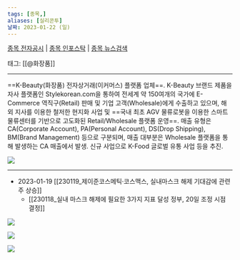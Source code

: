 ```yaml
---
tags: [종목,]
aliases: [실리콘투]
날짜: 2023-01-22 (일)
---
```

[종목 전자공시](https://finance.naver.com/item/dart.naver?code=257720) |  [종목 인포스탁](https://www.infostock.co.kr/site/3d/3d_show.asp?codename=257720) | [종목 뉴스검색](https://m.search.naver.com/search.naver?where=m_news&sm=mtb_jum&query=실리콘투)

태그: [[@화장품]]

___

==K-Beauty(화장품) 전자상거래(이커머스) 플랫폼 업체==. K-Beauty 브랜드 제품을 자사 플랫폼인 Stylekorean.com을 통하여 전세계 약 150여개의 국가에 E-Commerce 역직구(Retail) 판매 및 기업 고객(Wholesale)에게 수출하고 있으며, 해외 지사를 이용한 철저한 현지화 사업 및 ==국내 최초 AGV 물류로봇을 이용한 스마트 물류센터를 기반으로 고도화된 Retail/Wholesale 플랫폼 운영==.
매출 유형은 CA(Corporate Account), PA(Personal Account), DS(Drop Shipping), BM(Brand Management) 등으로 구분되며, 매출 대부분은 Wholesale 플랫폼을 통해 발생하는 CA 매출에서 발생. 신규 사업으로 K-Food 글로벌 유통 사업 등을 추진.

![](https://i.imgur.com/rItNk2k.png)


___

- 2023-01-19 [[230119_제이준코스메틱·코스맥스, 실내마스크 해제 기대감에 관련주 상승]]
	- [[230118_실내 마스크 해제에 필요한 3가지 지표 달성 정부, 20일 조정 시점 결정]]

![](https://i.imgur.com/q8QW24M.png)

![](https://i.imgur.com/C4okwMa.png)

![](https://i.imgur.com/AbOI0XK.png)

